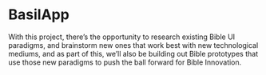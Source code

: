 # BasilApp
With this project, there’s the opportunity to research existing Bible UI paradigms, and brainstorm new ones that work best with new technological mediums, and as part of this, we’ll also be building out Bible prototypes that use those new paradigms to push the ball forward for Bible Innovation.
